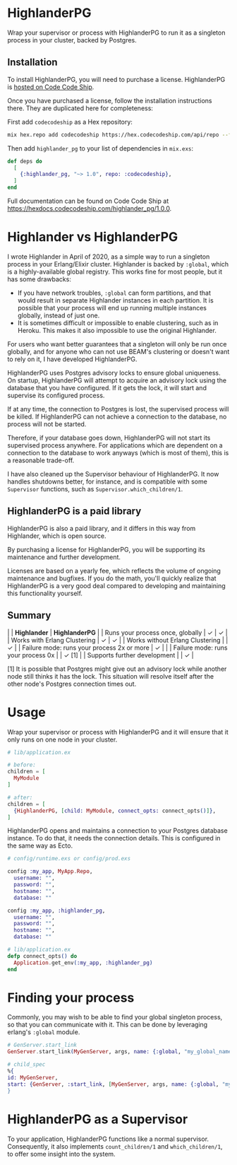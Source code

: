 # HighlanderPG

<!-- MDOC !-->

Wrap your supervisor or process with HighlanderPG to run it as a singleton process in your cluster, backed by Postgres.

## Installation

To install HighlanderPG, you will need to purchase a license. HighlanderPG is [hosted on Code Code Ship](https://hex.codecodeship.com/package/highlander_pg).

Once you have purchased a license, follow the installation instructions there. They are duplicated here for completeness:

First add `codecodeship` as a Hex repository:

```bash
mix hex.repo add codecodeship https://hex.codecodeship.com/api/repo --fetch-public-key SHA256:5hyUvvnGT45CntYCrHAOO3tn94l1xz8fUlyQS7qDhxg --auth-key [YOUR AUTH KEY]
```

Then add `highlander_pg` to your list of dependencies in `mix.exs`:

```elixir
def deps do
  [
    {:highlander_pg, "~> 1.0", repo: :codecodeship},
  ]
end
```

Full documentation can be found on Code Code Ship at <https://hexdocs.codecodeship.com/highlander_pg/1.0.0>.

# Highlander vs HighlanderPG

I wrote Highlander in April of 2020, as a simple way to run a singleton process in your Erlang/Elixir cluster. Highlander is backed by `:global`, which is a highly-available global registry. This works fine for most people, but it has some drawbacks:

- If you have network troubles, `:global` can form partitions, and that would result in separate Highlander instances in each partition. It is possible that your process will end up running multiple instances globally, instead of just one.
- It is sometimes difficult or impossible to enable clustering, such as in Heroku. This makes it also impossible to use the original Highlander.

For users who want better guarantees that a singleton will only be run once globally, and for anyone who can not use BEAM's clustering or doesn't want to rely on it, I have developed HighlanderPG.

HighlanderPG uses Postgres advisory locks to ensure global uniqueness. On startup, HighlanderPG will attempt to acquire an advisory lock using the database that you have configured. If it gets the lock, it will start and supervise its configured process.

If at any time, the connection to Postgres is lost, the supervised process will be killed. If HighlanderPG can not achieve a connection to the database, no process will not be started.

Therefore, if your database goes down, HighlanderPG will not start its supervised process anywhere. For applications which are dependent on a connection to the database to work anyways (which is most of them), this is a reasonable trade-off.

I have also cleaned up the Supervisor behaviour of HighlanderPG. It now handles shutdowns better, for instance, and is compatible with some `Supervisor` functions, such as `Supervisor.which_children/1`.

## HighlanderPG is a paid library

HighlanderPG is also a paid library, and it differs in this way from Highlander, which is open source.

By purchasing a license for HighlanderPG, you will be supporting its maintenance and further development.

Licenses are based on a yearly fee, which reflects the volume of ongoing maintenance and bugfixes. If you do the math, you'll quickly realize that HighlanderPG is a very good deal compared to developing and maintaining this functionality yourself.

## Summary

|  | **Highlander** | **HighlanderPG** |
| Runs your process once, globally | ✓ | ✓ |
| Works with Erlang Clustering | ✓ | ✓ |
| Works without Erlang Clustering | | ✓ |
| Failure mode: runs your process 2x or more | ✓ | |
| Failure mode: runs your process 0x | | ✓ [1] |
| Supports further development | | ✓ |

[1] It is possible that Postgres might give out an advisory lock while another node still thinks it has the lock. This situation will resolve itself after the other node's Postgres connection times out.

# Usage

Wrap your supervisor or process with HighlanderPG and it will ensure that it only runs on one node in your cluster.

```elixir
# lib/application.ex

# before:
children = [
  MyModule
]

# after:
children = [
  {HighlanderPG, [child: MyModule, connect_opts: connect_opts()]},
]
```

HighlanderPG opens and maintains a connection to your Postgres database instance. To do that, it needs the connection details. This is configured in the same way as Ecto.

```elixir
# config/runtime.exs or config/prod.exs

config :my_app, MyApp.Repo,
  username: "",
  password: "",
  hostname: "",
  database: ""

config :my_app, :highlander_pg,
  username: "",
  password: "",
  hostname: "",
  database: ""

# lib/application.ex
defp connect_opts() do
  Application.get_env(:my_app, :highlander_pg)
end
```

# Finding your process

Commonly, you may wish to be able to find your global singleton process, so that you can communicate with it. This can be done by leveraging erlang's `:global` module.

```elixir
# GenServer.start_link
GenServer.start_link(MyGenServer, args, name: {:global, "my_global_name"})

# child_spec
%{
id: MyGenServer,
start: {GenServer, :start_link, [MyGenServer, args, name: {:global, "my_global_name}]}
}
```

# HighlanderPG as a Supervisor
To your application, HighlanderPG functions like a normal supervisor. Consequently, it also implements `count_children/1` and `which_children/1`, to offer some insight into the system.
